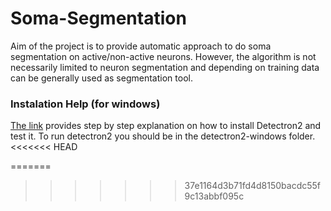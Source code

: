# Soma-Segmentation
Aim of the project is to provide automatic approach to do soma segmentation on active/non-active neurons. However, the algorithm is not necessarily limited to neuron segmentation and depending on training data can be generally used as segmentation tool. 

### Instalation Help (for windows)

[The link](https://dgmaxime.medium.com/how-to-easily-install-detectron2-on-windows-10-39186139101c) provides step by step explanation on how to install Detectron2 and test it. To run detectron2 you should be in the detectron2-windows folder.
<<<<<<< HEAD

=======
>>>>>>> 37e1164d3b71fd4d8150bacdc55f9c13abbf095c
